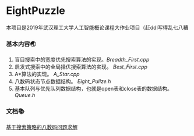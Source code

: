 # EightPuzzle
本项目是2019年武汉理工大学人工智能概论课程大作业项目（赶ddl写得乱七八糟

### 基本内容🌏
1. 盲目搜索中的宽度优先搜索算法的实现。*Breadth_First.cpp*
2. 启发式搜索中的全局择优搜索算法的实现。 *Best_First.cpp*  
3. A\*算法的实现。 *A_Star.cpp*  
4. 八数码状态节点数据结构。 *Eight_Pullze.h*
5. 基本队列与优先队列数据结构，也就是open表和close表的数据结构。 *Queue.h*

### 文档📚
[基于搜索策略的八数码问题求解](https://shimo.im/docs/8f90da5355b9412e/)

